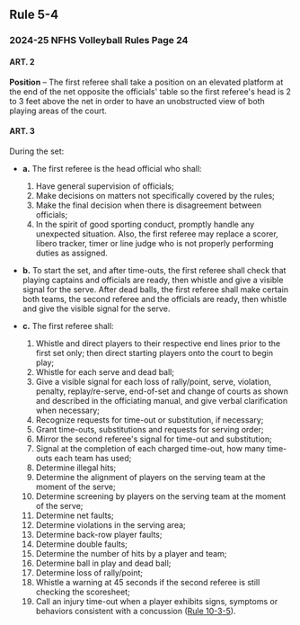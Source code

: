 <!-- Section: Rule 5-4 -->

## Rule 5-4

### 2024-25 NFHS Volleyball Rules Page 24

#### ART. 2

**Position** – The first referee shall take a position on an elevated platform at the end of the net opposite the officials' table so the first referee's head is 2 to 3 feet above the net in order to have an unobstructed view of both playing areas of the court.

#### ART. 3

During the set:

- **a.** The first referee is the head official who shall:
  1. Have general supervision of officials;
  2. Make decisions on matters not specifically covered by the rules;
  3. Make the final decision when there is disagreement between officials;
  4. In the spirit of good sporting conduct, promptly handle any unexpected situation. Also, the first referee may replace a scorer, libero tracker, timer or line judge who is not properly performing duties as assigned.
- **b.** To start the set, and after time-outs, the first referee shall check that playing captains and officials are ready, then whistle and give a visible signal for the serve. After dead balls, the first referee shall make certain both teams, the second referee and the officials are ready, then whistle and give the visible signal for the serve.

- **c.** The first referee shall:
  1. Whistle and direct players to their respective end lines prior to the first set only; then direct starting players onto the court to begin play;
  2. Whistle for each serve and dead ball;
  3. Give a visible signal for each loss of rally/point, serve, violation, penalty, replay/re-serve, end-of-set and change of courts as shown and described in the officiating manual, and give verbal clarification when necessary;
  4. Recognize requests for time-out or substitution, if necessary;
  5. Grant time-outs, substitutions and requests for serving order;
  6. Mirror the second referee's signal for time-out and substitution;
  7. Signal at the completion of each charged time-out, how many time-outs each team has used;
  8. Determine illegal hits;
  9. Determine the alignment of players on the serving team at the moment of the serve;
  10. Determine screening by players on the serving team at the moment of the serve;
  11. Determine net faults;
  12. Determine violations in the serving area;
  13. Determine back-row player faults;
  14. Determine double faults;
  15. Determine the number of hits by a player and team;
  16. Determine ball in play and dead ball;
  17. Determine loss of rally/point;
  18. Whistle a warning at 45 seconds if the second referee is still checking the scoresheet;
  19. Call an injury time-out when a player exhibits signs, symptoms or behaviors consistent with a concussion ([Rule 10-3-5](#rule-10-3-5)).
